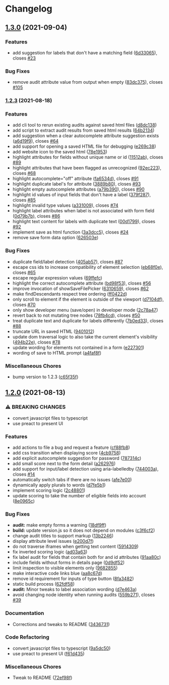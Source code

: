 # Changelog

## [1.3.0](https://www.github.com/GoogleChromeLabs/form-troubleshooter/compare/v1.2.3...v1.3.0) (2021-09-04)


### Features

* add suggestion for labels that don't have a matching field ([6d33065](https://www.github.com/GoogleChromeLabs/form-troubleshooter/commit/6d330651809d6e7435253db68df1b8ad6acfa32c)), closes [#23](https://www.github.com/GoogleChromeLabs/form-troubleshooter/issues/23)


### Bug Fixes

* remove audit attribute value from output when empty ([83dc375](https://www.github.com/GoogleChromeLabs/form-troubleshooter/commit/83dc375542dff1c31fa2e6efa86ac2f3228505a1)), closes [#105](https://www.github.com/GoogleChromeLabs/form-troubleshooter/issues/105)

### [1.2.3](https://www.github.com/GoogleChromeLabs/form-troubleshooter/compare/v1.2.0...v1.2.3) (2021-08-18)


### Features

* add cli tool to rerun existing audits against saved html files ([d8dc138](https://www.github.com/GoogleChromeLabs/form-troubleshooter/commit/d8dc13852b6188d6e74f1125f32eb5a83a6d7715))
* add script to extract audit results from saved html results ([64b2134](https://www.github.com/GoogleChromeLabs/form-troubleshooter/commit/64b213439ef7e83129af5203eb73684899e9c82c))
* add suggestion when a clear autocomplete attribute suggestion exists ([a6d19f9](https://www.github.com/GoogleChromeLabs/form-troubleshooter/commit/a6d19f9d3d8923454170233f55008eef5c78809a)), closes [#64](https://www.github.com/GoogleChromeLabs/form-troubleshooter/issues/64)
* add support for opening a saved HTML file for debugging ([e269c38](https://www.github.com/GoogleChromeLabs/form-troubleshooter/commit/e269c383bd7d043834b6d226b20801dfa6a6067d))
* add website icon to the saved html ([78e1953](https://www.github.com/GoogleChromeLabs/form-troubleshooter/commit/78e19539bd8fed6ecf49f3a85b295e15390d83b3))
* highlight attributes for fields without unique name or id ([11512ab](https://www.github.com/GoogleChromeLabs/form-troubleshooter/commit/11512abc3c285d200fa273c52d5f808962b534e9)), closes [#89](https://www.github.com/GoogleChromeLabs/form-troubleshooter/issues/89)
* highlight attributes that have been flagged as unrecognized ([92ec223](https://www.github.com/GoogleChromeLabs/form-troubleshooter/commit/92ec2237f79a2a42f4b03fa3903d2bb80beae534)), closes [#68](https://www.github.com/GoogleChromeLabs/form-troubleshooter/issues/68)
* highlight autocomplete="off" attribute ([fa6534d](https://www.github.com/GoogleChromeLabs/form-troubleshooter/commit/fa6534debbff48888a7bdd4bbad123d1033a7c4a)), closes [#91](https://www.github.com/GoogleChromeLabs/form-troubleshooter/issues/91)
* highlight duplicate label's for attribute ([3889b80](https://www.github.com/GoogleChromeLabs/form-troubleshooter/commit/3889b80360a2b0e782545da7d8db7ed1c59f6c43)), closes [#93](https://www.github.com/GoogleChromeLabs/form-troubleshooter/issues/93)
* highlight empty autocomplete attributes ([a79b390](https://www.github.com/GoogleChromeLabs/form-troubleshooter/commit/a79b3908e69c31b9a3e44247633912f06760f83d)), closes [#90](https://www.github.com/GoogleChromeLabs/form-troubleshooter/issues/90)
* highlight id values of input fields that don't have a label ([379f287](https://www.github.com/GoogleChromeLabs/form-troubleshooter/commit/379f287995b7ce407286c28a8572e6d55b7212e0)), closes [#85](https://www.github.com/GoogleChromeLabs/form-troubleshooter/issues/85)
* highlight invalid type values ([a331009](https://www.github.com/GoogleChromeLabs/form-troubleshooter/commit/a3310097bba84a88a0122d4e7324b0e7b8b920a9)), closes [#74](https://www.github.com/GoogleChromeLabs/form-troubleshooter/issues/74)
* highlight label attributes when label is not associated with form field ([0d79b7b](https://www.github.com/GoogleChromeLabs/form-troubleshooter/commit/0d79b7b8357d5a1c9c78d2a7b07ad3b352f11edb)), closes [#86](https://www.github.com/GoogleChromeLabs/form-troubleshooter/issues/86)
* highlight text content for labels with duplicate text ([00d1799](https://www.github.com/GoogleChromeLabs/form-troubleshooter/commit/00d1799c541c7e2c1cf6434c714f5cf9c5b4748d)), closes [#92](https://www.github.com/GoogleChromeLabs/form-troubleshooter/issues/92)
* implement save as html function ([3a3dcc5](https://www.github.com/GoogleChromeLabs/form-troubleshooter/commit/3a3dcc5c81c085808c039fe579871dc45d6afd2a)), closes [#24](https://www.github.com/GoogleChromeLabs/form-troubleshooter/issues/24)
* remove save form data option ([626503e](https://www.github.com/GoogleChromeLabs/form-troubleshooter/commit/626503e263b44c3bfeecbb7e3322ccb4edd89a06))


### Bug Fixes

* duplicate field/label detection ([405ab57](https://www.github.com/GoogleChromeLabs/form-troubleshooter/commit/405ab571e8077f18eea43a33341fe9338f1bc945)), closes [#87](https://www.github.com/GoogleChromeLabs/form-troubleshooter/issues/87)
* escape css ids to increase compatibility of element selection ([eb68f0e](https://www.github.com/GoogleChromeLabs/form-troubleshooter/commit/eb68f0e799b89c31566b7a3476a9231ad2932d50)), closes [#65](https://www.github.com/GoogleChromeLabs/form-troubleshooter/issues/65)
* escape regular expression values ([69ffefc](https://www.github.com/GoogleChromeLabs/form-troubleshooter/commit/69ffefc2d9f2137aa2b51166d7ea8ed1d1f43b06))
* highlight the correct autocomplete attribute ([bd98f53](https://www.github.com/GoogleChromeLabs/form-troubleshooter/commit/bd98f533b1ecfa1c63583be6f82418ec833a75fa)), closes [#56](https://www.github.com/GoogleChromeLabs/form-troubleshooter/issues/56)
* improve invocation of showSaveFilePicker ([6310659](https://www.github.com/GoogleChromeLabs/form-troubleshooter/commit/6310659a8ef021136dca5583de523653f5177f11)), closes [#62](https://www.github.com/GoogleChromeLabs/form-troubleshooter/issues/62)
* make findDescendants respect tree ordering ([ff0422d](https://www.github.com/GoogleChromeLabs/form-troubleshooter/commit/ff0422d7c475bfca72c6aff3531cbe1b3835eeb4))
* only scroll to element if the element is outside of the viewport ([d7104df](https://www.github.com/GoogleChromeLabs/form-troubleshooter/commit/d7104df1594605dfe3d73a5386d544e6c30fe58d)), closes [#70](https://www.github.com/GoogleChromeLabs/form-troubleshooter/issues/70)
* only show developer menu (save/open) in developer mode ([2c78a47](https://www.github.com/GoogleChromeLabs/form-troubleshooter/commit/2c78a47e34f6409776672c34de357166a8989ddf))
* revert back to not mutating tree nodes ([78fb4cd](https://www.github.com/GoogleChromeLabs/form-troubleshooter/commit/78fb4cd0a4d7de50fa8fc26aa3c682f9f9f5052b)), closes [#50](https://www.github.com/GoogleChromeLabs/form-troubleshooter/issues/50)
* treat duplicate text and duplicate for labels differently ([7b0ed33](https://www.github.com/GoogleChromeLabs/form-troubleshooter/commit/7b0ed334194ecd4e49a029156088a4bb9f43d8b4)), closes [#88](https://www.github.com/GoogleChromeLabs/form-troubleshooter/issues/88)
* truncate URL in saved HTML ([9401012](https://www.github.com/GoogleChromeLabs/form-troubleshooter/commit/9401012ae222c3851af28775585ba188b2d19406))
* update dom traversal logic to also take the current element's visibility ([494b22e](https://www.github.com/GoogleChromeLabs/form-troubleshooter/commit/494b22e02af8260b7bc68eb2d7a2636bd785b953)), closes [#78](https://www.github.com/GoogleChromeLabs/form-troubleshooter/issues/78)
* update wording for elements not contained in a form ([e227301](https://www.github.com/GoogleChromeLabs/form-troubleshooter/commit/e227301b5dc2365ad572c7b640f0dda98ac6151b))
* wording of save to HTML prompt ([a4faf8f](https://www.github.com/GoogleChromeLabs/form-troubleshooter/commit/a4faf8f603864b106ff5371dd50ee68124a4f38e))


### Miscellaneous Chores

* bump version to 1.2.3 ([c65f35f](https://www.github.com/GoogleChromeLabs/form-troubleshooter/commit/c65f35f35e6e7a9ef65fca77a4c6ad8379cfeb58))

## [1.2.0](https://www.github.com/GoogleChromeLabs/form-troubleshooter/compare/v1.2.2...v1.2.0) (2021-08-13)


### ⚠ BREAKING CHANGES

* convert javascript files to typescript
* use preact to present UI

### Features

* add actions to file a bug and request a feature ([cf88fb8](https://www.github.com/GoogleChromeLabs/form-troubleshooter/commit/cf88fb8210dc682c6907ba4904c5ff2a5c894399))
* add css transition when displaying score ([4cb9758](https://www.github.com/GoogleChromeLabs/form-troubleshooter/commit/4cb9758730d3b61d7f50d3aef889a4b73cc522f9))
* add explicit autocomplete suggestion for password ([787314c](https://www.github.com/GoogleChromeLabs/form-troubleshooter/commit/787314c7aa83c7420b49e354a1400ed958980197))
* add small score next to the form detail ([a262976](https://www.github.com/GoogleChromeLabs/form-troubleshooter/commit/a262976b55b5cc45238db9a859cad92b355afec4))
* add support for input/label detection using aria-labelledby ([744003a](https://www.github.com/GoogleChromeLabs/form-troubleshooter/commit/744003a2032974f462b2c1f45f8935aa8c81fc9e)), closes [#14](https://www.github.com/GoogleChromeLabs/form-troubleshooter/issues/14)
* automatically switch tabs if there are no issues ([afe7e00](https://www.github.com/GoogleChromeLabs/form-troubleshooter/commit/afe7e0056dc8422207fbb6c9040ca51c42b367ee))
* dynamically apply plurals to words ([d7fe5b1](https://www.github.com/GoogleChromeLabs/form-troubleshooter/commit/d7fe5b121fe1b6b12972919a4378ffc9d1ed0382))
* implement scoring logic ([2c48801](https://www.github.com/GoogleChromeLabs/form-troubleshooter/commit/2c4880147eb32dee5a2d1dc2a083372c60054036))
* update scoring to take the number of eligible fields into account ([8e0965c](https://www.github.com/GoogleChromeLabs/form-troubleshooter/commit/8e0965c792f9f0d93f847978460e82c78e89558e))


### Bug Fixes

* **audit:** make empty forms a warning ([18df9ff](https://www.github.com/GoogleChromeLabs/form-troubleshooter/commit/18df9ff74060a4e95c6fc13d3872c7a3b34f7380))
* **build:** update version.js so it does not depend on modules ([c3f6cf2](https://www.github.com/GoogleChromeLabs/form-troubleshooter/commit/c3f6cf24d97a374b6327522fd8624c07156c4cd0))
* change audit titles to support markup ([13b2246](https://www.github.com/GoogleChromeLabs/form-troubleshooter/commit/13b2246ed412fac7102ca62dbb92d48122e35f94))
* display attribute level issues ([e200d7f](https://www.github.com/GoogleChromeLabs/form-troubleshooter/commit/e200d7f381240fbd23416c9b5d636c07da18de19))
* do not traverse iframes when getting text content ([5914309](https://www.github.com/GoogleChromeLabs/form-troubleshooter/commit/59143094e675d2c676afd60b48d0b9320f9c5141))
* fix inverted scoring logic ([ad03a63](https://www.github.com/GoogleChromeLabs/form-troubleshooter/commit/ad03a633ba32c99a5450485d3f97c136aa316044))
* fix label audit for fields that contain both for and id attributes ([91aa80c](https://www.github.com/GoogleChromeLabs/form-troubleshooter/commit/91aa80cbfe11141c6f575ee801f2c0c29ca02d85))
* include fields without forms in details page ([0d9df52](https://www.github.com/GoogleChromeLabs/form-troubleshooter/commit/0d9df52888fb8bc4a7c2f1e84ac66a9cff451183))
* limit inspection to visible elements only ([9682855](https://www.github.com/GoogleChromeLabs/form-troubleshooter/commit/9682855951a49dacc0ee00017af786b844bbaf1a))
* make interactive code links blue ([aa8c67d](https://www.github.com/GoogleChromeLabs/form-troubleshooter/commit/aa8c67d0c386a7a0d7537b922d4c5a04d2599e4c))
* remove id requirement for inputs of type button ([8fa3482](https://www.github.com/GoogleChromeLabs/form-troubleshooter/commit/8fa34823166553d5eadcf5a89e517cfecd0ca2e4))
* static build process ([62fdf58](https://www.github.com/GoogleChromeLabs/form-troubleshooter/commit/62fdf58e203883b11ef4bb8acdc647efd3568e45))
* **audit:** Minor tweaks to label association wording ([d7e463a](https://www.github.com/GoogleChromeLabs/form-troubleshooter/commit/d7e463aaf021ae7e59e25a8aaec1cbf9eb115e71))
* avoid changing node identity when running audits ([559b271](https://www.github.com/GoogleChromeLabs/form-troubleshooter/commit/559b271ec1c514fc2f99c4f4cddf5c651c2f9f87)), closes [#39](https://www.github.com/GoogleChromeLabs/form-troubleshooter/issues/39)


### Documentation

* Corrections and tweaks to README ([3436731](https://www.github.com/GoogleChromeLabs/form-troubleshooter/commit/3436731cc7d7e334a3e9879f0c0b1df35024fe93))


### Code Refactoring

* convert javascript files to typescript ([9a5dc50](https://www.github.com/GoogleChromeLabs/form-troubleshooter/commit/9a5dc50d3b12fbb6dddcab32be26a2528de9bace))
* use preact to present UI ([f61d435](https://www.github.com/GoogleChromeLabs/form-troubleshooter/commit/f61d4357bb4044718586ac6cd33830e3839e6e63))


### Miscellaneous Chores

* Tweak to README ([72ef98f](https://www.github.com/GoogleChromeLabs/form-troubleshooter/commit/72ef98f5d5a88ee3ae98a6b1f96d07d3703827c9))
